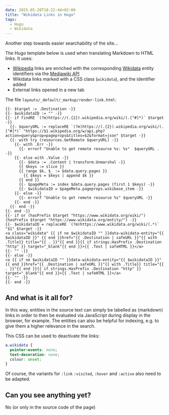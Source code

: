 ```yaml
---
date: 2025-05-28T18:22:44+02:00
title: "Wikidata Links in Hugo"
tags:
  - Hugo
  - Wikidata
---
```

Another step towards easier searchability of the site...
<!--more-->

The Hugo template below is used when translating Markdown to HTML links. It uses:
* [Wikipedia](https://www.wikipedia.org/) links are enriched with the corresponding [Wikidata](https://wikidata.org/) entity identifiers via the [Mediawiki API](https://www.mediawiki.org/wiki/API:Pageprops)
* Wikidata links marked with a CSS class (`wikidata`), and the identifier added
* External links opened in a new tab


The file `layouts/_default/_markup/render-link.html`:

```go-html-template
{{- $target := .Destination -}}
{{- $wikidataID := "" -}}
{{- if findRE `(?m)https://(.{2}).wikipedia.org/wiki/(.[^#]*)` $target -}}
  {{- $queryURL := replaceRE `(?m)https://(.{2}).wikipedia.org/wiki/(.[^#]*)` "https://$1.wikipedia.org/w/api.php?action=query&prop=pageprops&titles=$2&format=json" $target -}}
  {{- with try (resources.GetRemote $queryURL) -}}
    {{- with .Err -}}
      {{- errorf "Unable to get remote resource %s: %s"  $queryURL . -}}
    {{- else with .Value -}}
      {{- $data := .Content | transform.Unmarshal -}}
      {{ $keys := slice }}
      {{ range $k, $_ := $data.query.pages }}
        {{ $keys = $keys | append $k }}
      {{ end }}
      {{- $pageMeta := index $data.query.pages (first 1 $keys) -}}
      {{- $wikidataID = $pageMeta.pageprops.wikibase_item -}}
    {{- else -}}
      {{- errorf "Unable to get remote resource %s" $queryURL -}}
    {{- end -}}
  {{- end -}}
{{- end -}}
{{- if or (hasPrefix $target "https://www.wikidata.org/wiki/") (hasPrefix $target "https://www.wikidata.org/entity/") -}}
{{- $wikidataID = replaceRE `(?m)https://www.wikidata.org/wiki/(.*)` "$1" $target -}}
<a class="wikidata" {{ if ne $wikidataID "" }}data-wikidata-entity="{{ $wikidataID }}" {{ end }}href="{{ .Destination | safeURL }}"{{ with .Title}} title="{{ . }}"{{ end }}{{ if strings.HasPrefix .Destination "http" }} target="_blank"{{ end }}>{{ .Text | safeHTML }}</a>
{{- "" -}}
{{- else -}}
<a {{ if ne $wikidataID "" }}data-wikidata-entity="{{ $wikidataID }}" {{ end }}href="{{ .Destination | safeURL }}"{{ with .Title}} title="{{ . }}"{{ end }}{{ if strings.HasPrefix .Destination "http" }} target="_blank"{{ end }}>{{ .Text | safeHTML }}</a>
{{- "" -}}
{{- end -}}
```

## And what is it all for?

In this way, entities in the source text can simply be labelled as (markdown) links in order to then be evaluated via JavaScript during display in the browser, for example. The entities can also be helpful for indexing, e.g. to give them a higher relevance in the search.

This CSS can be used to deactivate the links:
```css
a.wikidata {
  pointer-events: none;
  text-decoration: none;
  colour: unset;
}
```
Of course, the variants for `:link` `:visited`, `:hover` and `:active` also need to be adapted.

## Can you see anything yet?

No (or only in the source code of the page)
